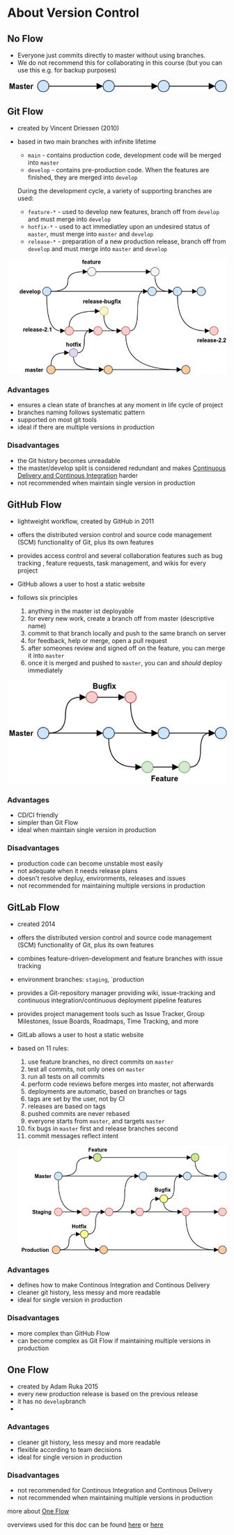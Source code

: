 # About Version Control #

## No Flow ##
* Everyone just commits directly to master without using branches.
* We do not recommend this for collaborating in this course (but you can use this e.g. for backup purposes)

![No Flow](./pics/no-flow.png "No Flow")

## Git Flow ##
* created by Vincent Driessen (2010)
* based in two main branches with infinite lifetime
	* `main` - contains production code, development code will be merged into `master`
	* `develop` - contains pre-production code. When the features are finished, they are merged into `develop`

	During the development cycle, a variety of supporting branches are used:  
	* `feature-*` - used to develop new features, branch off from `develop` and must merge into `develop`
	* `hotfix-*` - used to act immediatley upon an undesired status of `master`, must merge into `master` and `develop`
	* `release-*` - preparation of a new production release, branch off from `develop` and must merge into `master` and `develop`

![Git Flow](./pics/git-flow.png "Git Flow")

### Advantages ###
* ensures a clean state of branches at any moment in life cycle of project
* branches naming follows systematic pattern
* supported on most git tools
* ideal if there are multiple versions in production

### Disadvantages ###
* the Git history becomes unreadable
* the master/develop split is considered redundant and makes [Continuous Delivery and Continous Integration][2] harder
* not recommended when maintain single version in production

## GitHub Flow ##

* lightweight workflow, created by GitHub in 2011
* offers the distributed version control and source code management (SCM) functionality of Git, plus its own features
* provides access control and several collaboration features such as bug tracking , feature requests, task management, and wikis for every project
* GitHub allows a user to host a static website

* follows six principles
	1. anything in the master ist deployable
	2. for every new work, create a branch off from master (descriptive name)
	3. commit to that branch locally and push to the same branch on server
	4. for feedback, help or merge, open a pull request
	5. after someones review and signed off on the feature, you can merge it into `master`
	6. once it is merged and pushed to `master`, you can and *should* deploy immediately

![GitHub Flow](./pics/github-flow.png "GitHub Flow")
### Advantages ###
* CD/CI friendly
* simpler than Git Flow
* ideal when maintain single version in production

### Disadvantages ###
* production code can become unstable most easily
* not adequate when it needs release plans
* doesn't resolve depluy, environments, releases and issues
* not recommended for maintaining multiple versions in production

## GitLab Flow ##
* created 2014
* offers the distributed version control and source code management (SCM) functionality of Git, plus its own features
* combines feature-driven-development and feature branches with issue tracking
* environment branches: `staging`, `production
* provides a Git-repository manager providing wiki, issue-tracking and continuous integration/continuous deployment pipeline features
* provides project management tools such as Issue Tracker, Group Milestones, Issue Boards, Roadmaps, Time Tracking, and more
* GitLab allows a user to host a static website
* based on 11 rules:
	1. use feature branches, no direct commits on `master`
	2. test all commits, not only ones on `master`
	3. run all tests on all commits
	4. perform code reviews before merges into master, not afterwards
	5. deployments are automatic, based on branches or tags
	6. tags are set by the user, not by CI
	7. releases are based on tags
	8. pushed commits are never rebased
	9. everyone starts from `master`, and targets `master`
	10. fix bugs in `master` first and release branches second
	11. commit messages reflect intent
	
	![GitLab Flow](./pics/gitlab-flow.png "GitLab Flow")
	
### Advantages ###
* defines how to make Continous Integration and Continous Delivery
* cleaner git history, less messy and more readable
* ideal for single version in production

### Disadvantages ###
* more complex than GitHub Flow
* can become complex as Git Flow if maintaining multiple versions in production

## One Flow ##
* created by Adam Ruka 2015
* every new production release is based on the previous release
* it has no `develop`branch
* 

### Advantages ###
* cleaner git history, less messy and more readable
* flexible according to team decisions
* ideal for single version in production

### Disadvantages ###
* not recommended for Continous Integration and Continous Delivery
* not recommended when maintaining multiple versions in production  

more about [One Flow][4]

overviews used for this doc can be found [here][3] or [here][0]

[0]: https://medium.com/@patrickporto/4-branching-workflows-for-git-30d0aaee7bf "source"
[1]: https://github.com/nvie/gitflow "extensions"
[2]: https://www.redhat.com/de/topics/devops/what-is-ci-cd "CD/CI"
[3]: https://blog.programster.org/git-workflows "GitFlows"
[4]:https://www.endoflineblog.com/implementing-oneflow-on-github-bitbucket-and-gitlab "One Flow"
